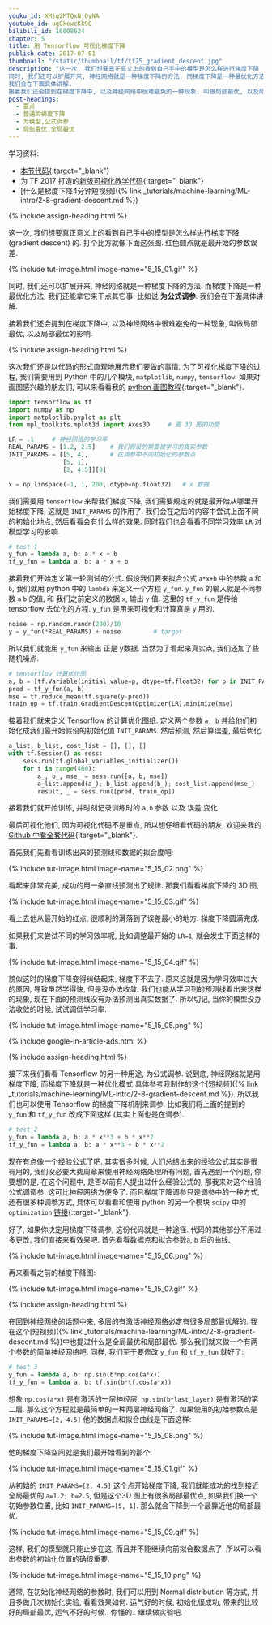 ```yaml
---
youku_id: XMjg2MTQxNjQyNA
youtube_id: ugGkewcKk9Q
bilibili_id: 16008624
chapter: 5
title: 用 Tensorflow 可视化梯度下降
publish-date: 2017-07-01
thumbnail: "/static/thumbnail/tf/tf25_gradient_descent.jpg"
description: "这一次, 我们想要真正意义上的看到自己手中的模型是怎么样进行梯度下降 (gradient descent) 的. 打个比方就像下面这张图. 红色圆点就是最开始的参数误差.
同时, 我们还可以扩展开来, 神经网络就是一种梯度下降的方法. 而梯度下降是一种最优化方法, 我们还能拿它来干点其它事. 比如说 **为公式调参**.
我们会在下面具体讲解.
接着我们还会提到在梯度下降中, 以及神经网络中很难避免的一种现象, 叫做局部最优, 以及局部最优的影响."
post-headings:
  - 要点
  - 普通的梯度下降
  - 为模型,公式调参
  - 局部最优,全局最优
---
```



学习资料:
  * [本节代码](https://github.com/MorvanZhou/Tensorflow-Tutorial/blob/master/tutorial-contents/503_visualize_gradient_descent.py){:target="_blank"}
  * 为 TF 2017 打造的[新版可视化教学代码](https://github.com/MorvanZhou/Tensorflow-Tutorial){:target="_blank"}
  * [什么是梯度下降4分钟短视频]({% link _tutorials/machine-learning/ML-intro/2-8-gradient-descent.md %})

{% include assign-heading.html %}

这一次, 我们想要真正意义上的看到自己手中的模型是怎么样进行梯度下降 (gradient descent) 的. 打个比方就像下面这张图. 红色圆点就是最开始的参数误差.

{% include tut-image.html image-name="5_15_01.gif" %}

同时, 我们还可以扩展开来, 神经网络就是一种梯度下降的方法. 而梯度下降是一种最优化方法, 我们还能拿它来干点其它事. 比如说 **为公式调参**.
我们会在下面具体讲解.

接着我们还会提到在梯度下降中, 以及神经网络中很难避免的一种现象, 叫做局部最优, 以及局部最优的影响.



{% include assign-heading.html %}

这次我们还是以代码的形式直观地展示我们要做的事情.
为了可视化梯度下降的过程, 我们需要用到 Python 中的几个模块, `matplotlib`, `numpy`, `tensorflow`.
如果对画图感兴趣的朋友们, 可以来看看我的 [python 画图教程](https://morvanzhou.github.io/tutorials/data-manipulation/plt/){:target="_blank"}.

```python
import tensorflow as tf
import numpy as np
import matplotlib.pyplot as plt
from mpl_toolkits.mplot3d import Axes3D     # 画 3D 图的功能

LR = .1     # 神经网络的学习率
REAL_PARAMS = [1.2, 2.5]    # 我们假设的需要被学习的真实参数
INIT_PARAMS = [[5, 4],      # 在调参中不同初始化的参数点
               [5, 1],
               [2, 4.5]][0]

x = np.linspace(-1, 1, 200, dtype=np.float32)   # x 数据
```

我们需要用 `tensorflow` 来帮我们梯度下降, 我们需要规定的就是最开始从哪里开始梯度下降, 这就是 `INIT_PARAMS` 的作用了.
我们会在之后的内容中尝试上面不同的初始化地点, 然后看看会有什么样的效果. 同时我们也会看看不同学习效率 `LR` 对模型学习的影响.

```python
# test 1
y_fun = lambda a, b: a * x + b
tf_y_fun = lambda a, b: a * x + b
```

接着我们开始定义第一轮测试的公式. 假设我们要来拟合公式 `a*x+b` 中的参数 `a` 和 `b`, 我们就用 python 中的 `lambda` 来定义一个方程 `y_fun`.
`y_fun` 的输入就是不同参数 `a` `b` 的值, 和 我们之前定义的数据 `x`, 输出 `y` 值. 这里的 `tf_y_fun` 是传给 tensorflow 去优化的方程.
`y_fun` 是用来可视化和计算真是 `y` 用的.

```python
noise = np.random.randn(200)/10
y = y_fun(*REAL_PARAMS) + noise         # target
```

所以我们就能用 `y_fun` 来输出 正是 y数据. 当然为了看起来真实点, 我们还加了些随机噪点.

```python
# tensorflow 计算优化图
a, b = [tf.Variable(initial_value=p, dtype=tf.float32) for p in INIT_PARAMS]
pred = tf_y_fun(a, b)
mse = tf.reduce_mean(tf.square(y-pred))
train_op = tf.train.GradientDescentOptimizer(LR).minimize(mse)
```

接着我们就来定义 Tensorflow 的计算优化图纸. 定义两个参数 `a, b` 并给他们初始化成我们最开始假设的初始化值 `INIT_PARAMS`.
然后预测, 然后算误差, 最后优化.

```python
a_list, b_list, cost_list = [], [], []
with tf.Session() as sess:
    sess.run(tf.global_variables_initializer())
    for t in range(400):
        a_, b_, mse_ = sess.run([a, b, mse])
        a_list.append(a_); b_list.append(b_); cost_list.append(mse_)    # record parameter changes
        result, _ = sess.run([pred, train_op])                          # training
```

接着我们就开始训练, 并时刻记录训练时的 `a,b` 参数 以及 误差 变化.

最后可视化他们, 因为可视化代码不是重点, 所以想仔细看代码的朋友, 欢迎来我的 [Github 中看全套代码](https://github.com/MorvanZhou/Tensorflow-Tutorial/blob/master/tutorial-contents/503_visualize_gradient_descent.py){:target="_blank"}.

首先我们先看看训练出来的预测线和数据的拟合度吧:

{% include tut-image.html image-name="5_15_02.png" %}

看起来非常完美, 成功的用一条直线预测出了规律. 那我们看看梯度下降的 3D 图,

{% include tut-image.html image-name="5_15_03.gif" %}

看上去他从最开始的红点, 很顺利的滑落到了误差最小的地方. 梯度下降圆满完成.

如果我们来尝试不同的学习效率呢, 比如调整最开始的 `LR=1`, 就会发生下面这样的事.

{% include tut-image.html image-name="5_15_04.gif" %}

貌似这时的梯度下降变得纠结起来, 梯度下不去了. 原来这就是因为学习效率过大的原因, 导致虽然学得快, 但是没办法收敛.
我们也能从学习到的预测线看出来这样的现象, 现在下面的预测线没有办法预测出真实数据了. 所以切记, 当你的模型没办法收敛的时候, 试试调低学习率.

{% include tut-image.html image-name="5_15_05.png" %}


{% include google-in-article-ads.html %}

{% include assign-heading.html %}

接下来我们看看 Tensorflow 的另一种用途, 为公式调参. 说到底, 神经网络就是用梯度下降, 而梯度下降就是一种优化模式 具体参考我制作的这个[短视频]({% link _tutorials/machine-learning/ML-intro/2-8-gradient-descent.md %}).
所以我们也可以使用 Tensorflow 的梯度下降机制来调参. 比如我们将上面的提到的 `y_fun` 和 `tf_y_fun` 改成下面这样 (其实上面也是在调参).

```python
# test 2
y_fun = lambda a, b: a * x**3 + b * x**2
tf_y_fun = lambda a, b: a * x**3 + b * x**2
```

现在有点像一个经验公式了吧. 其实很多时候, 人们总结出来的经验公式其实是很有用的, 我们没必要大费周章来使用神经网络处理所有问题, 首先遇到一个问题, 你要想的是,
在这个问题中, 是否以前有人提出过什么经验公式的, 那我来对这个经验公式调调参. 这可比神经网络方便多了. 而且梯度下降调参只是调参中的一种方式, 还有很多种调参方式,
具体可以看看和使用 python 的另一个模块 `scipy` 中的 `optimization` [链接](https://docs.scipy.org/doc/scipy-0.19.0/reference/optimize.html){:target="_blank"}.

好了, 如果你决定用梯度下降调参, 这份代码就是一种途径. 代码的其他部分不用过多更改. 我们直接来看效果吧. 首先看看数据点和拟合参数`a`, `b` 后的曲线.

{% include tut-image.html image-name="5_15_06.png" %}

再来看看之前的梯度下降图:

{% include tut-image.html image-name="5_15_07.gif" %}



{% include assign-heading.html %}

在回到神经网络的话题中来, 多层的有激活神经网络必定有很多局部最优解的. 我在这个[短视频]({% link _tutorials/machine-learning/ML-intro/2-8-gradient-descent.md %})中也提过什么是全局最优和局部最优.
那么我们就来做一个有两个参数的简单神经网络吧. 同样, 我们至于要修改 `y_fun` 和 `tf_y_fun` 就好了:

```python
# test 3
y_fun = lambda a, b: np.sin(b*np.cos(a*x))
tf_y_fun = lambda a, b: tf.sin(b*tf.cos(a*x))
```

想象 `np.cos(a*x)` 是有激活的一层神经层, `np.sin(b*last_layer)` 是有激活的第二层. 那么这个方程就是最简单的一种两层神经网络了.
如果使用的初始参数点是 `INIT_PARAMS=[2, 4.5]` 他的数据点和拟合曲线是下面这样:

{% include tut-image.html image-name="5_15_08.png" %}

他的梯度下降空间就是我们最开始看到的那个.

{% include tut-image.html image-name="5_15_01.gif" %}

从初始的 `INIT_PARAMS=[2, 4.5]` 这个点开始梯度下降, 我们就能成功的找到接近全局最优的 `a=1.2; b=2.5`,
但是这个3D 图上有很多局部最优点, 如果我们换一个初始参数位置, 比如  `INIT_PARAMS=[5, 1]`. 那么就会下降到一个最靠近他的局部最优.

{% include tut-image.html image-name="5_15_09.gif" %}

这样, 我们的模型就只能止步在这, 而且并不能继续向前拟合数据点了. 所以可以看出参数的初始化位置的确很重要.

{% include tut-image.html image-name="5_15_10.png" %}

通常, 在初始化神经网络的参数时, 我们可以用到 Normal distribution 等方式, 并且多做几次初始化实验, 看看效果如何. 运气好的时候, 初始化很成功,
带来的比较好的局部最优, 运气不好的时候.. 你懂的.. 继续做实验吧.


